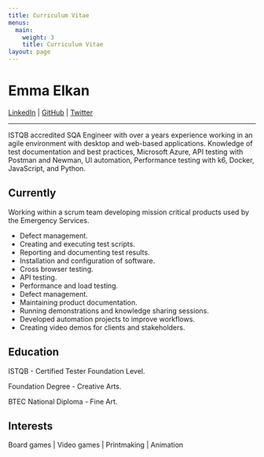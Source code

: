 ```yaml
---
title: Curriculum Vitae
menus:
  main:
    weight: 3
    title: Curriculum Vitae
layout: page
---
```


# Emma Elkan

<div id="contact"> 
<a href="https://www.linkedin.com/in/emma-elkan-tester/">LinkedIn</a> |
<a href="https://github.com/EmElkan">GitHub</a> |
<a href="https://twitter.com/eM_Elkan">Twitter</a>
</div>

___

ISTQB accredited SQA Engineer with over a years experience working in an agile environment with desktop and web-based applications. Knowledge of test documentation and best practices, Microsoft Azure, API testing with Postman and Newman, UI automation, Performance testing with k6, Docker, JavaScript, and Python.

## Currently

Working within a scrum team developing mission critical products used by the Emergency Services.

- Defect management.
- Creating and executing test scripts.
- Reporting and documenting test results.
- Installation and configuration of software.
- Cross browser testing.
- API testing.
- Performance and load testing.
- Defect management.
- Maintaining product documentation.
- Running demonstrations and knowledge sharing sessions.
- Developed automation projects to improve workflows.
- Creating video demos for clients and stakeholders.

## Education

ISTQB - Certified Tester Foundation Level.

Foundation Degree - Creative Arts.

BTEC National Diploma - Fine Art.

## Interests
Board games | Video games | Printmaking | Animation